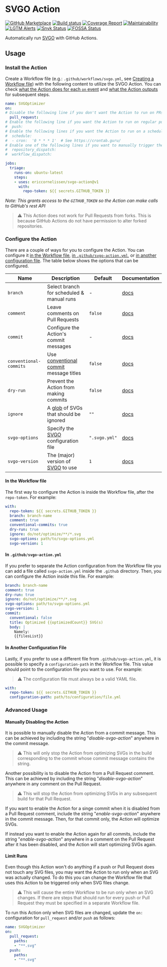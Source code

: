 # SVGO Action

[![GitHub Marketplace][marketplace-image]][marketplace-url]
[![Build status][ci-image]][ci-url]
[![Coverage Report][coverage-image]][coverage-url]
[![Maintainability][maintainability-image]][maintainability-url]
[![LGTM Alerts][lgtm-image]][lgtm-url]
[![Snyk Status][snyk-image]][snyk-url]
[![FOSSA Status][fossa-image]][fossa-url]

Automatically run [SVGO] with GitHub Actions.

## Usage

### Install the Action

Create a Workflow file (e.g.: `.github/workflows/svgo.yml`, see [Creating a
Workflow file]) with the following content to utilize the SVGO Action. You can
check [what the Action does for each `on` event](/docs/events.md) and [what the
Action outputs](/docs/outputs.md) for subsequent steps.

```yaml
name: SVGOptimizer
on:
# Disable the following line if you don't want the Action to run on PRs.
  pull_request:
# Enable the following line if you want the Action to run on regular pushes.
#  push:
# Enable the following lines if you want the Action to run on a schedule.
#  schedule:
#  - cron:  '0 * * * 1'  # See https://crontab.guru/
# Enable one of the following lines if you want to manually trigger the Action.
#  repository_dispatch:
#  workflow_dispatch:

jobs:
  triage:
    runs-on: ubuntu-latest
    steps:
    - uses: ericcornelissen/svgo-action@v1
      with:
        repo-token: ${{ secrets.GITHUB_TOKEN }}
```

_Note: This grants access to the `GITHUB_TOKEN` so the Action can make calls to
GitHub's rest API_

> :warning: This Action does not work for Pull Requests from forks. This is
> because GitHub Actions do not have permission to alter forked repositories.

### Configure the Action

There are a couple of ways for you to configure the Action. You can configure it
[in the Workflow file], [in `.github/svgo-action.yml`], or [in another
configuration file]. The table below shows the options that can be configured.

| Name                   | Description                               | Default       | Documentation                                 |
| ---------------------- | ----------------------------------------- | ------------- | --------------------------------------------- |
| `branch`               | Select branch for scheduled & manual runs | -             | [docs](/docs/options.md#branch)               |
| `comment`              | Leave comments on Pull Requests           | `false`       | [docs](/docs/options.md#comment)              |
| `commit`               | Configure the Action's commit messages    | -             | [docs](/docs/options.md#commit)               |
| `conventional-commits` | Use [conventional commit] message titles  | `false`       | [docs](/docs/options.md#conventional-commits) |
| `dry-run`              | Prevent the Action from making commits    | `false`       | [docs](/docs/options.md#dry-run)              |
| `ignore`               | A [glob] of SVGs that should be ignored   | `""`          | [docs](/docs/options.md#ignore)               |
| `svgo-options`         | Specify the [SVGO] configuration file     | `".svgo.yml"` | [docs](/docs/options.md#svgo-options)         |
| `svgo-version`         | The (major) version of [SVGO] to use      | `1`           | [docs](/docs/options.md#svgo-version)         |

#### In the Workflow file

The first way to configure the Action is inside the Workflow file, after the
`repo-token`. For example:

```yaml
with:
  repo-token: ${{ secrets.GITHUB_TOKEN }}
  branch: branch-name
  comment: true
  conventional-commits: true
  dry-run: true
  ignore: do/not/optimize/**/*.svg
  svgo-options: path/to/svgo-options.yml
  svgo-version: 1
```

#### In `.github/svgo-action.yml`

If you prefer to separate the Action configuration from the Workflow file you
can add a file called `svgo-action.yml` inside the `.github` directory. Then,
you can configure the Action inside this file. For example:

```yaml
branch: branch-name
comment: true
dry-run: true
ignore: do/not/optimize/**/*.svg
svgo-options: path/to/svgo-options.yml
svgo-version: 1
commit:
  conventional: false
  title: Optimized {{optimizedCount}} SVG(s)
  body: |
    Namely:
    {{filesList}}
```

#### In Another Configuration File

Lastly, if you prefer to use a different file from `.github/svgo-action.yml`,
it is possible to specify a `configuration-path` in the Workflow file. This
value should point to the configuration file you want to use. For example:

> :warning: The configuration file must always be a valid YAML file.

```yaml
with:
  repo-token: ${{ secrets.GITHUB_TOKEN }}
  configuration-path: path/to/configuration/file.yml
```

### Advanced Usage

#### Manually Disabling the Action

It is possible to manually disable the Action from a commit message. This can be
achieved by including the string "_disable-svgo-action_" anywhere in the commit
message.

> :warning: This will only stop the Action from optimizing SVGs in the build
> corresponding to the commit whose commit message contains the string.

Another possibility is to disable the Action from a Pull Request comment. This
can be achieved by including the string "_disable-svgo-action_" anywhere in any
comment on the Pull Request.

> :warning: This will stop the Action from optimizing SVGs in any subsequent
> build for that Pull Request.

If you want to enable the Action for a singe commit when it is disabled from a
Pull Request comment, include the string "_enable-svgo-action_" anywhere in the
commit message. Then, for that commit only, the Action will optimize SVGs.

If instead you want to enable the Action again for all commits, include the
string "_enable-svgo-action_" anywhere in a comment on the Pull Request after it
has been disabled, and the Action will start optimizing SVGs again.

#### Limit Runs

Even though this Action won't do anything if a push or Pull Request does not
touch any SVG files, you may want the Action to run only when an SVG was
actually changed. To do this you can change the Workflow file that uses this
Action to be triggered only when SVG files change.

> :warning: This will cause the entire Workflow to be run only when an SVG
> changes. If there are steps that should run for every push or Pull Request
> they must be specified in a separate Workflow file.

To run this Action only when SVG files are changed, update the `on:`
configuration for `pull_request` and/or `push` as follows:

```yaml
name: SVGOptimizer
on:
  pull_request:
    paths:
    - "**.svg"
  push:
    paths:
    - "**.svg"
```

[marketplace-url]: https://github.com/marketplace/actions/svgo-action?version=v1.3.3
[marketplace-image]: https://img.shields.io/badge/Marketplace-v1.3.3-undefined.svg?logo=github&logoColor=white&style=flat
[ci-url]: https://github.com/ericcornelissen/svgo-action/actions?query=workflow%3A%22Code+Validation%22+branch%3Adevelop
[ci-image]: https://img.shields.io/github/workflow/status/ericcornelissen/svgo-action/Code%20Validation/develop?logo=github
[coverage-url]: https://codecov.io/gh/ericcornelissen/svgo-action
[coverage-image]: https://codecov.io/gh/ericcornelissen/svgo-action/branch/develop/graph/badge.svg
[maintainability-url]: https://codeclimate.com/github/ericcornelissen/svgo-action/maintainability
[maintainability-image]: https://api.codeclimate.com/v1/badges/4b1085a28f00ec5f9225/maintainability
[lgtm-image]: https://img.shields.io/lgtm/alerts/g/ericcornelissen/svgo-action.svg?logo=lgtm&logoWidth=18
[lgtm-url]: https://lgtm.com/projects/g/ericcornelissen/svgo-action/alerts/
[snyk-image]: https://snyk.io/test/github/ericcornelissen/svgo-action/badge.svg?targetFile=package.json
[snyk-url]: https://snyk.io/test/github/ericcornelissen/svgo-action?targetFile=package.json
[fossa-image]: https://app.fossa.com/api/projects/git%2Bgithub.com%2Fericcornelissen%2Fsvgo-action.svg?type=shield
[fossa-url]: https://app.fossa.com/projects/git%2Bgithub.com%2Fericcornelissen%2Fsvgo-action?ref=badge_shield

[conventional commit]: https://www.conventionalcommits.org/
[creating a workflow file]: https://docs.github.com/en/actions/configuring-and-managing-workflows/configuring-a-workflow#creating-a-workflow-file
[glob]: https://en.wikipedia.org/wiki/Glob_(programming)
[in the workflow file]: #in-the-workflow-file
[in `.github/svgo-action.yml`]: #in-githubsvgo-actionyml
[in another configuration file]: #in-another-configuration-file
[svgo]: https://github.com/svg/svgo
